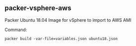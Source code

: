 ## packer-vsphere-aws
Packer Ubuntu 18.04 Image for vSphere to import to AWS AMI

Command:
```
packer build -var-file=variables.json ubuntu18.json
```
